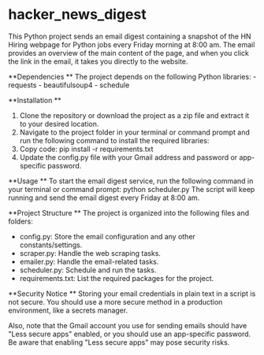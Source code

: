 # hacker_news_digest

This Python project sends an email digest containing a snapshot of the HN Hiring webpage for Python jobs every Friday morning at 8:00 am. The email provides an overview of the main content of the page, and when you click the link in the email, it takes you directly to the website.

**Dependencies
**
  The project depends on the following Python libraries:
    - requests
    - beautifulsoup4
    - schedule

**Installation
**
1. Clone the repository or download the project as a zip file and extract it to your desired location.
2. Navigate to the project folder in your terminal or command prompt and run the following command to install the required libraries:
3. Copy code: pip install -r requirements.txt
4. Update the config.py file with your Gmail address and password or app-specific password.

**Usage
**
To start the email digest service, run the following command in your terminal or command prompt:
  python scheduler.py
The script will keep running and send the email digest every Friday at 8:00 am.

**Project Structure
** 
The project is organized into the following files and folders:
  - config.py: Store the email configuration and any other constants/settings.
  - scraper.py: Handle the web scraping tasks.
  - emailer.py: Handle the email-related tasks.
  - scheduler.py: Schedule and run the tasks.
  - requirements.txt: List the required packages for the project.


**Security Notice
**
Storing your email credentials in plain text in a script is not secure. You should use a more secure method in a production environment, like a secrets manager.

Also, note that the Gmail account you use for sending emails should have "Less secure apps" enabled, or you should use an app-specific password. Be aware that enabling "Less secure apps" may pose security risks.
